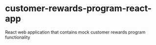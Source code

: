 # customer-rewards-program-react-app
React web application that contains mock customer rewards program functionality
